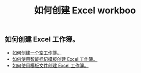 ﻿---
title: 如何创建 Excel workboo
second_title: Aspose.Cells Cloud Documen
linktitle: 创造
type: docs
url: /zh/workbook/create/
keywords: How to create an Excel workbook
description: Aspose.Cells Cloud REST API 如何创建 Excel 工作簿。 SDK支持多种开发语言。它们包括 Android、C#、Go、Java、NodeJS、Perl、PHP、Python、Ruby 和 swift
weight: 100
---
## 如何创建 Excel 工作簿。

- [如何创建一个空工作簿。](/cells/zh/workbook/create/empty-workbook/)
- [如何使用智能标记模板创建 Excel 工作簿。](/cells/zh/workbook/create/smartmarker/)
- [如何使用模板文件创建 Excel 工作簿。](/cells/zh/workbook/create/template-file/)
